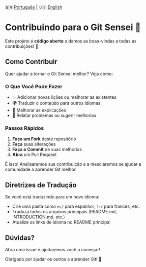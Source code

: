 🇧🇷 [Português](./CONTRIBUTING.md) | 🇺🇸 [English](../CONTRIBUTING.md)

# Contribuindo para o Git Sensei 🥋

Este projeto é **código aberto** e damos as boas-vindas a todas as contribuições! 🎉

## Como Contribuir

Quer ajudar a tornar o Git Sensei melhor? Veja como:

### O Que Você Pode Fazer
- ✨ Adicionar novas lições ou melhorar as existentes
- 🌍 Traduzir o conteúdo para outros idiomas
- 📝 Melhorar as explicações
- 🐛 Relatar problemas ou sugerir melhorias

### Passos Rápidos
1. **Faça um Fork** deste repositório
2. **Faça** suas alterações
3. **Faça o Commit** de suas melhorias
4. **Abra** um Pull Request

É isso! Analisaremos sua contribuição e a mesclaremos se ajudar a comunidade a aprender Git melhor.

## Diretrizes de Tradução
Se você está traduzindo para um novo idioma:
- Crie uma pasta como `es/` para espanhol, `fr/` para francês, etc.
- Traduza todos os arquivos principais (README.md, INTRODUCTION.md, etc.)
- Atualize os links de idioma no README principal

## Dúvidas?
Abra uma issue e ajudaremos você a começar!

Obrigado por ajudar os outros a aprender Git! 🚀